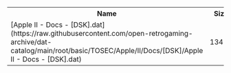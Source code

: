 <table>
<tr><th>Name</th><th>Size</th></tr>
<tr><td>
[Apple II - Docs - [DSK].dat](https://raw.githubusercontent.com/open-retrogaming-archive/dat-catalog/main/root/basic/TOSEC/Apple/II/Docs/[DSK]/Apple II - Docs - [DSK].dat)
</td><td>13487</td></tr>
</table>
